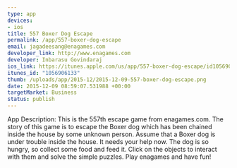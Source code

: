```yaml
--- 
type: app
devices: 
- ios
title: 557 Boxer Dog Escape
permalink: /app/557-boxer-dog-escape
email: jagadeesang@enagames.com
developer_link: http://www.enagames.com
developer: Inbarasu Govindaraj
ios_link: https://itunes.apple.com/us/app/557-boxer-dog-escape/id1056906133?mt=8
itunes_id: "1056906133"
thumb: /uploads/app/2015-12/2015-12-09-557-boxer-dog-escape.png
date: 2015-12-09 08:59:07.531988 +00:00
targetMarket: Business
status: publish
---
```


App Description:
             This is the 557th escape game from enagames.com. The story of this game is to escape the Boxer dog which has been chained inside the house by some unknown person. Assume that a Boxer dog is under trouble inside the house. It needs your help now. The dog is so hungry, so collect some food and feed it. Click on the objects to interact with them and solve the simple puzzles. Play enagames and have fun!
